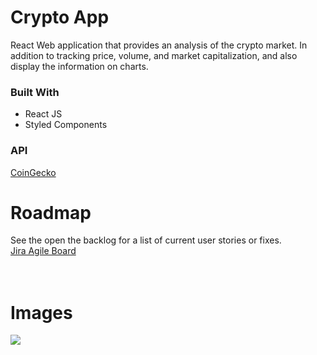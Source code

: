 # Crypto App

React Web application that provides an analysis of the crypto market. In addition to tracking price, volume, and market capitalization, and also display the information on charts.

### Built With

- React JS
- Styled Components

### API

[CoinGecko](https://www.coingecko.com/en/api/documentation)

# Roadmap

See the open the backlog for a list of current user stories or fixes.</br>
[Jira Agile Board ](https://jira.external-share.com/issue/fb8de46e-4a1e-4f68-8890-e9ee34a3da79)
</br>
</br>
</br>

# Images

![](https://tinyurl.com/crypto-app)
